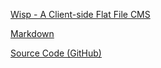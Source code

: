 [Wisp - A Client-side Flat File CMS](https://github.com/lizard-isana/wisp/)

[Markdown](./?main=markdown.md)

[Source Code (GitHub)](https://github.com/lizard-isana/wisp/)
